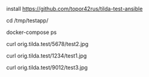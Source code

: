 install https://github.com/topor42rus/tilda-test-ansible

cd /tmp/testapp/

docker-compose ps

curl orig.tilda.test/5678/test2.jpg

curl orig.tilda.test/1234/test1.jpg

curl orig.tilda.test/9012/test3.jpg

